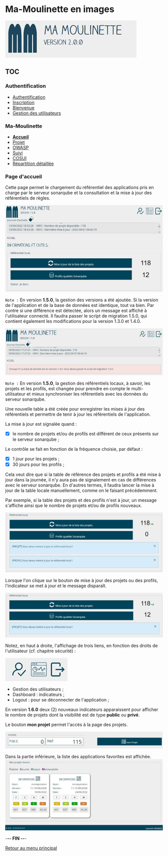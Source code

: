 # Ma-Moulinette en images

![Ma-Moulinette](/documentation/ressources/home-000.jpg)

## TOC

### Authentification

* [Authentification](/documentation/authentification.md)
* [Inscription](/documentation/inscription.md)
* [Bienvenue]((/documentation/bienvenue.md))
* [Gestion des utilisateurs](utilisateur.md)

### Ma-Moulinette

* [**Accueil**](/documentation/accueil.md)
* [Projet](/documentation/projet.md)
* [OWASP](/documentation/owasp.md)
* [Suivi](/documentation/suivi.md)
* [COSUI](/documentation/cosui.md)
* [Répartition détaillée](/documentation/repartition_details.md)

### Page d'accueil

Cette page permet le chargement du référentiel des applications pris en charge par le serveur sonarqube et la consultation et la mise à jour des référentiels de règles.

![home](/documentation/ressources/home-001.jpg)

`Note :` En version **1.5.0**, la gestion des versions a été ajoutée.
Si la version de l'application et de la base de données est identique, tout va bien. Par contre si une différence est détectée, alors un message est affiché à l'utilisateur connecté.
Il faudra passer le script de migration 1.5.0, qui contient également les modifications pour la version 1.3.0 et 1.4.0.

![home](/documentation/ressources/home-001a.jpg)

`Note :` En version **1.5.0**, la gestion des référentiels locaux, à savoir, les projets et les profils, est changée pour prendre en compte le multi-utilisateur et mieux synchroniser les référentiels avec les données du serveur sonarqube.

Une nouvelle table a été créée pour enregistrer les mises à jour des référentiels et permettre de tenir à jour les référentiels de l'application.

La mise à jour est signalée quand :

* [x] le nombre de projets et/ou de profils est différent de ceux présents sur le serveur sonarqube ;

Le contrôle se fait en fonction de la fréquence choisie, par défaut :

* [x] 1 jour pour les projets ;
* [x] 30 jours pour les profils ;

Cela veut dire que si la table de référence des projets et profils a été mise à jour dans la journée, il n'y aura pas de signalement en cas de différences avec le serveur sonarqube. En d'autres termes, il faudra lancer la mise à jour de la table locale manuellement, comme on le faisant précédemment.

Par exemple, si la table des projets et des profils n'est à jour, un message s'affiche ainsi que le nombre de projets et/ou de profils nouveaux.

![home](/documentation/ressources/home-001b.jpg)

Lorsque l'on clique sur le bouton de mise à jour des projets ou des profils, l'indicateur se met à jour et le message disparaît.

![home](/documentation/ressources/home-001c.jpg)

Notez, en haut à droite, l'affichage de trois liens, en fonction des droits de l'utilisateur (cf. chapitre sécurité) :

![home](/documentation/ressources/home-002.jpg)

* Gestion des utilisateurs ;
* Dashboard : indicateurs ;
* Logout : pour se déconnecter de l'application ;

En version **1.6.0** deux (2) nouveaux indicateurs apparaissent pour afficher le nombre de projets dont la visibilité est de type **public** ou **privé**.

Le bouton **mon projet** permet l'accès à la page des projets.

![home](/documentation/ressources/home-003.jpg)

Dans la partie inférieure, la liste des applications favorites est affichée.
![home](/documentation/ressources/home-004.jpg)

-**-- FIN --**-

[Retour au menu principal](/README.md)
